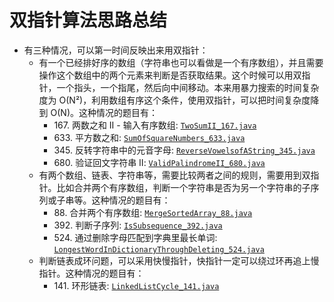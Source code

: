 # 双指针算法思路总结

- 有三种情况，可以第一时间反映出来用双指针：
    - 有一个已经排好序的数组（字符串也可以看做是一个有序数组），并且需要操作这个数组中的两个元素来判断是否获取结果。这个时候可以用双指针，一个指头，一个指尾，然后向中间移动。本来用暴力搜索的时间复杂度为 O(N²)，利用数组有序这个条件，使用双指针，可以把时间复杂度降到 O(N)。这种情况的题目有：
        - 167\. 两数之和 II - 输入有序数组: [`TwoSumII_167.java`](TwoSumII_167.java) 
        - 633\. 平方数之和: [`SumOfSquareNumbers_633.java`](SumOfSquareNumbers_633.java)
        - 345\. 反转字符串中的元音字母: [`ReverseVowelsofAString_345.java`](ReverseVowelsofAString_345.java)
        - 680\. 验证回文字符串 Ⅱ: [`ValidPalindromeII_680.java`](ValidPalindromeII_680.java)
    - 有两个数组、链表、字符串等，需要比较两者之间的规则，需要用到双指针。比如合并两个有序数组，判断一个字符串是否为另一个字符串的子序列或子串等。这种情况的题目有：
        - 88\. 合并两个有序数组: [`MergeSortedArray_88.java`](MergeSortedArray_88.java)
        - 392\. 判断子序列: [`IsSubsequence_392.java`](IsSubsequence_392.java)
        - 524\. 通过删除字母匹配到字典里最长单词: [`LongestWordInDictionaryThroughDeleting_524.java`](LongestWordInDictionaryThroughDeleting_524.java)
    - 判断链表成环问题，可以采用快慢指针，快指针一定可以绕过环再追上慢指针。这种情况的题目有：
        - 141\. 环形链表: [`LinkedListCycle_141.java`](LinkedListCycle_141.java)
        